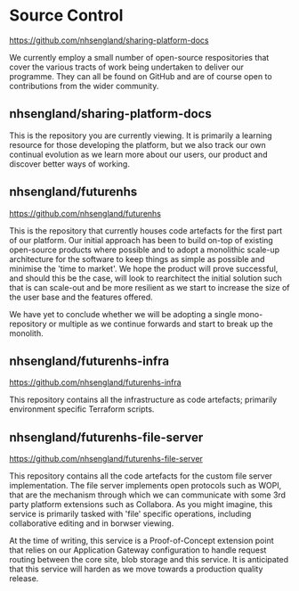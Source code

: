 # Source Control

https://github.com/nhsengland/sharing-platform-docs

We currently employ a small number of open-source respositories that cover the various tracts of work being undertaken to deliver our programme.   They can all be found on GitHub and are of course open to contributions from the wider community.

## nhsengland/sharing-platform-docs

This is the repository you are currently viewing.   It is primarily a learning resource for those developing the platform, but we also track our own continual evolution as we learn more about our users, our product and discover better ways of working.  

## nhsengland/futurenhs

https://github.com/nhsengland/futurenhs

This is the repository that currently houses code artefacts for the first part of our platform.  Our initial approach has been to build on-top of existing open-source products where possible and to adopt a monolithic scale-up architecture for the software to keep things as simple as possible and minimise the 'time to market'.   We hope the product will prove successful, and should this be the case, will look to rearchitect the initial solution such that is can scale-out and be more resilient as we start to increase the size of the user base and the features offered.

We have yet to conclude whether we will be adopting a single mono-repository or multiple as we continue forwards and start to break up the monolith.

## nhsengland/futurenhs-infra

https://github.com/nhsengland/futurenhs-infra

This repository contains all the infrastructure as code artefacts; primarily environment specific Terraform scripts.

## nhsengland/futurenhs-file-server

https://github.com/nhsengland/futurenhs-file-server

This repository contains all the code artefacts for the custom file server implementation.  The file server implements open protocols such as WOPI, that are the mechanism through which we can communicate with some 3rd party platform extensions such as Collabora.  As you might imagine, this service is primarily tasked with 'file' specific operations, including collaborative editing and in borwser viewing.

At the time of writing, this service is a Proof-of-Concept extension point that relies on our Application Gateway configuration to handle request routing between the core site, blob storage and this service.   It is anticipated that this service will harden as we move towards a production quality release.